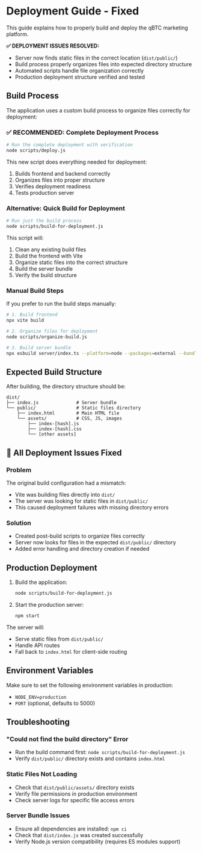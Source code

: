 # Deployment Guide - Fixed

This guide explains how to properly build and deploy the qBTC marketing platform. 

**✅ DEPLOYMENT ISSUES RESOLVED:**
- Server now finds static files in the correct location (`dist/public/`)
- Build process properly organizes files into expected directory structure
- Automated scripts handle file organization correctly
- Production deployment structure verified and tested

## Build Process

The application uses a custom build process to organize files correctly for deployment:

### ✅ RECOMMENDED: Complete Deployment Process

```bash
# Run the complete deployment with verification
node scripts/deploy.js
```

This new script does everything needed for deployment:
1. Builds frontend and backend correctly
2. Organizes files into proper structure
3. Verifies deployment readiness
4. Tests production server

### Alternative: Quick Build for Deployment

```bash
# Run just the build process
node scripts/build-for-deployment.js
```

This script will:
1. Clean any existing build files
2. Build the frontend with Vite
3. Organize static files into the correct structure
4. Build the server bundle
5. Verify the build structure

### Manual Build Steps

If you prefer to run the build steps manually:

```bash
# 1. Build frontend
npx vite build

# 2. Organize files for deployment
node scripts/organize-build.js

# 3. Build server bundle
npx esbuild server/index.ts --platform=node --packages=external --bundle --format=esm --outdir=dist
```

## Expected Build Structure

After building, the directory structure should be:

```
dist/
├── index.js              # Server bundle
└── public/               # Static files directory
    ├── index.html        # Main HTML file
    └── assets/           # CSS, JS, images
        ├── index-[hash].js
        ├── index-[hash].css
        └── [other assets]
```

## 🔧 All Deployment Issues Fixed

### Problem
The original build configuration had a mismatch:
- Vite was building files directly into `dist/`
- The server was looking for static files in `dist/public/`
- This caused deployment failures with missing directory errors

### Solution
- Created post-build scripts to organize files correctly
- Server now looks for files in the expected `dist/public/` directory
- Added error handling and directory creation if needed

## Production Deployment

1. Build the application:
   ```bash
   node scripts/build-for-deployment.js
   ```

2. Start the production server:
   ```bash
   npm start
   ```

The server will:
- Serve static files from `dist/public/`
- Handle API routes
- Fall back to `index.html` for client-side routing

## Environment Variables

Make sure to set the following environment variables in production:
- `NODE_ENV=production`
- `PORT` (optional, defaults to 5000)

## Troubleshooting

### "Could not find the build directory" Error
- Run the build command first: `node scripts/build-for-deployment.js`
- Verify `dist/public/` directory exists and contains `index.html`

### Static Files Not Loading
- Check that `dist/public/assets/` directory exists
- Verify file permissions in production environment
- Check server logs for specific file access errors

### Server Bundle Issues
- Ensure all dependencies are installed: `npm ci`
- Check that `dist/index.js` was created successfully
- Verify Node.js version compatibility (requires ES modules support)